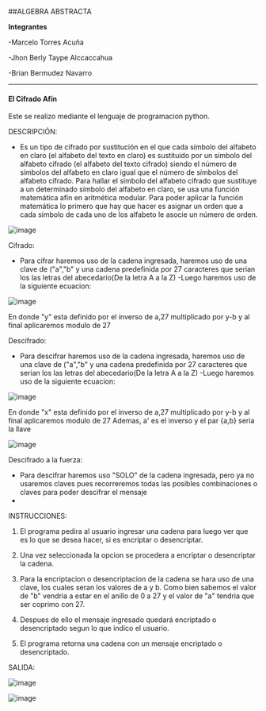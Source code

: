 ##ALGEBRA ABSTRACTA

**Integrantes**

-Marcelo Torres Acuña

-Jhon Berly Taype Alccaccahua 

-Brian Bermudez Navarro

------------

#### **El Cifrado Afín**


 Este se realizo mediante el lenguaje de programacion python.  
  
 
 DESCRIPCIÓN:
 
- Es un tipo de cifrado por sustitución en el que cada símbolo del alfabeto en claro (el alfabeto del texto en claro) es sustituido por un símbolo 
del alfabeto cifrado (el alfabeto del texto cifrado) siendo el número de símbolos del alfabeto en claro igual que el número de símbolos del alfabeto cifrado. 
Para hallar el símbolo del alfabeto cifrado que sustituye a un determinado símbolo del alfabeto en claro, se usa una función matemática afín en aritmética modular. 
Para poder aplicar la función matemática lo primero que hay que hacer es asignar un orden que a cada símbolo de cada uno de los alfabeto le asocie un número de orden.


![image](https://user-images.githubusercontent.com/90937895/165884683-969ec4b6-d7d7-479a-ae1c-872790fb9cc1.png)


Cifrado:

- Para cifrar haremos uso de la cadena ingresada, haremos uso de una clave de ("a","b" y una cadena predefinida por 27 caracteres que serian los las letras del abecedario(De la letra A a la Z)
-Luego haremos uso de la siguiente ecuacion:


![image](https://user-images.githubusercontent.com/90937895/165886369-fed73f15-176d-4cdc-bd39-1259ffb90cd3.png)


 En donde "y" esta definido por el inverso de a,27 multiplicado por y-b y al final aplicaremos modulo de 27

Descifrado:
- Para descifrar haremos uso de la cadena ingresada, haremos uso de una clave de ("a","b" y una cadena predefinida por 27 caracteres que serian los las letras del abecedario(De la letra A a la Z)
-Luego haremos uso de la siguiente ecuacion:

![image](https://user-images.githubusercontent.com/90937895/165885818-21ae22ec-ac84-43e3-80ee-04d72ca756cb.png)

 En donde "x" esta definido por el inverso de a,27 multiplicado por y-b y al final aplicaremos modulo de 27
 Ademas, a' es el inverso y el par {a,b} seria la llave


![image](https://user-images.githubusercontent.com/90937895/165884737-9c9b97d4-d51f-4d1c-8cbd-aca64f042803.png)


Descifrado a la fuerza:

- Para descifrar haremos uso "SOLO" de la cadena ingresada, pero ya no usaremos claves pues recorreremos todas las posibles combinaciones o claves para poder descifrar el mensaje
-  
 
INSTRUCCIONES:

1. El programa pedira al usuario ingresar una cadena para luego ver que es lo que se desea hacer, si es encriptar o desencriptar.

2. Una vez seleccionada la opcion se procedera a encriptar o desencriptar la cadena.

3. Para la encriptacion o desencriptacion de la cadena se hara uso de una clave, los cuales seran los valores de a y b. Como bien sabemos el valor de "b" vendria a estar en el anillo de 0 a 27 y el valor de "a" tendria que ser coprimo con 27.

4. Despues de ello el mensaje ingresado quedará encriptado o desencriptado segun lo que indico el usuario.

5. El programa retorna una cadena con un mensaje encriptado o desencriptado.

SALIDA:

 ![image](https://user-images.githubusercontent.com/90937895/165886800-684b462f-90c7-4afb-9dfc-c50ac77f6405.png)

 ![image](https://user-images.githubusercontent.com/90937895/165886830-5504f77e-334b-4812-8f8d-a49ee0f74a5e.png)



